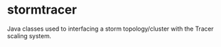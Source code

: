 # stormtracer
Java classes used to interfacing a storm topology/cluster with the Tracer scaling system.
